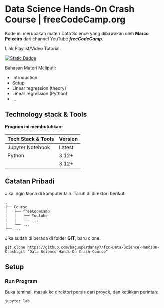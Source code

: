 # Data Science Hands-On Crash Course | freeCodeCamp.org

Kode ini merupakan materi Data Science yang dibawakan oleh **Marco Peixeiro** dari channel YouTube **_freeCodeCamp_**.

Link Playlist/Video Tutorial:

[![Static Badge](https://img.shields.io/badge/Data_Science_Hands_On_Crash_Course-white?style=for-the-badge&logo=youtube&logoColor=%23FF0000)](https://youtu.be/XU5pw3QRYjQ)

Bahasan Materi Meliputi:

- Introduction
- Setup
- Linear regression (theory)
- Linear regression (Python)
- ...

## Technology stack & Tools

**Program ini membutuhkan:**

| Tech Stack & Tools | Version |
| ------------------ | ------- |
| Jupyter Notebook   | Latest  |
| Python             | 3.12+   |
|                    | 3.12+   |

## Catatan Pribadi

Jika ingin klona di komputer lain. Taruh di direktori berikut:

```text
.
├── Course
│   ├── freeCodeCamp
|   |   ├── Youtube
|   |   └── ...
|   └── ...
└── ...
```

Jika sudah di berada di folder **GIT**, baru clone.

```shell
git clone https://github.com/bagusperdanay7/fcc-Data-Science-HandsOn-Crash.git "Data Science Hands-On Crash Course"
```

## Setup

### Run Program

Buka teminal, masuk ke direktori persis dari proyek, dan ketikkan perintah:

```shell
jupyter lab
```
